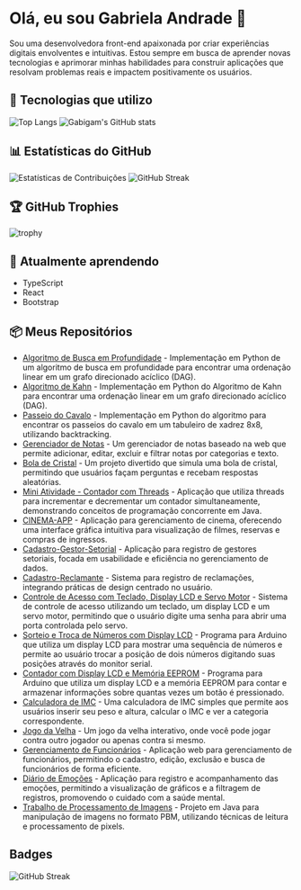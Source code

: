 # Olá, eu sou Gabriela Andrade 👋

Sou uma desenvolvedora front-end apaixonada por criar experiências digitais envolventes e intuitivas. Estou sempre em busca de aprender novas tecnologias e aprimorar minhas habilidades para construir aplicações que resolvam problemas reais e impactem positivamente os usuários.

## 🔧 Tecnologias que utilizo

![Top Langs](https://github-readme-stats.vercel.app/api/top-langs/?username=gabigam&layout=compact&theme=radical)
![Gabigam's GitHub stats](https://github-readme-stats.vercel.app/api?username=gabigam&show_icons=true&theme=radical)

## 📊 Estatísticas do GitHub

![Estatísticas de Contribuições](https://github-readme-stats.vercel.app/api?username=gabigam&show_icons=true&theme=radical)
![GitHub Streak](https://github-readme-streak-stats.herokuapp.com/?user=gabigam&theme=radical)

## 🏆 GitHub Trophies
![trophy](https://github-profile-trophy.vercel.app/?username=gabigam&theme=radical&no-frame=true&no-bg=true&margin-w=15)

## 🌱 Atualmente aprendendo

- TypeScript
- React
- Bootstrap

## 📦 Meus Repositórios

- [Algoritmo de Busca em Profundidade](https://github.com/gabigam/Algoritmo-de-Busca-em-Profundidade) - Implementação em Python de um algoritmo de busca em profundidade para encontrar uma ordenação linear em um grafo direcionado acíclico (DAG).
- [Algoritmo de Kahn](https://github.com/gabigam/Algoritmo-de-Kahn) - Implementação em Python do Algoritmo de Kahn para encontrar uma ordenação linear em um grafo direcionado acíclico (DAG).
- [Passeio do Cavalo](https://github.com/gabigam/passeio-do-cavalo) - Implementação em Python do algoritmo para encontrar os passeios do cavalo em um tabuleiro de xadrez 8x8, utilizando backtracking.
- [Gerenciador de Notas](https://github.com/gabigam/gerenciador-de-notas) - Um gerenciador de notas baseado na web que permite adicionar, editar, excluir e filtrar notas por categorias e texto.
- [Bola de Cristal](https://github.com/gabigam/PROJETO-BOLA-DE-CRISTAL) - Um projeto divertido que simula uma bola de cristal, permitindo que usuários façam perguntas e recebam respostas aleatórias.
- [Mini Atividade - Contador com Threads](https://github.com/gabigam/Mini-Atividade---Threads-) - Aplicação que utiliza threads para incrementar e decrementar um contador simultaneamente, demonstrando conceitos de programação concorrente em Java.
- [CINEMA-APP](https://github.com/gabigam/CINEMA-APP) - Aplicação para gerenciamento de cinema, oferecendo uma interface gráfica intuitiva para visualização de filmes, reservas e compras de ingressos.
- [Cadastro-Gestor-Setorial](https://github.com/gabigam/cadastro-gestor-setorial) - Aplicação para registro de gestores setoriais, focada em usabilidade e eficiência no gerenciamento de dados.
- [Cadastro-Reclamante](https://github.com/gabigam/cadastro-reclamante) - Sistema para registro de reclamações, integrando práticas de design centrado no usuário.
- [Controle de Acesso com Teclado, Display LCD e Servo Motor](https://github.com/gabigam/Controle-de-Acesso-com-Teclado-Display-LCD-e-Servo-Motor) - Sistema de controle de acesso utilizando um teclado, um display LCD e um servo motor, permitindo que o usuário digite uma senha para abrir uma porta controlada pelo servo.
- [Sorteio e Troca de Números com Display LCD](https://github.com/gabigam/Sorteio-e-Troca-de-Numeros-com-Display-LCD) - Programa para Arduino que utiliza um display LCD para mostrar uma sequência de números e permite ao usuário trocar a posição de dois números digitando suas posições através do monitor serial.
- [Contador com Display LCD e Memória EEPROM](https://github.com/gabigam/Contador-com-Display-LCD-e-Memoria-EEPROM) - Programa para Arduino que utiliza um display LCD e a memória EEPROM para contar e armazenar informações sobre quantas vezes um botão é pressionado.
- [Calculadora de IMC](https://github.com/gabigam/calculadora-imc) - Uma calculadora de IMC simples que permite aos usuários inserir seu peso e altura, calcular o IMC e ver a categoria correspondente.
- [Jogo da Velha](https://github.com/gabigam/jogo-da-velha) - Um jogo da velha interativo, onde você pode jogar contra outro jogador ou apenas contra si mesmo.
- [Gerenciamento de Funcionários](https://github.com/gabigam/gerenciamento-funcionarios) - Aplicação web para gerenciamento de funcionários, permitindo o cadastro, edição, exclusão e busca de funcionários de forma eficiente.
- [Diário de Emoções](https://github.com/gabigam/DIARIO-DE-EMOCOES) - Aplicação para registro e acompanhamento das emoções, permitindo a visualização de gráficos e a filtragem de registros, promovendo o cuidado com a saúde mental.
- [Trabalho de Processamento de Imagens](https://github.com/gabigam/Trabalho-Processamento-de-Imagens) - Projeto em Java para manipulação de imagens no formato PBM, utilizando técnicas de leitura e processamento de pixels.

## Badges

![GitHub Streak](https://github-readme-streak-stats.herokuapp.com/?user=gabigam)

